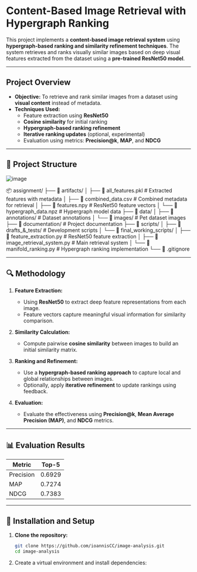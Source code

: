 # Content-Based Image Retrieval with Hypergraph Ranking

This project implements a **content-based image retrieval system** using **hypergraph-based ranking and similarity refinement techniques**. The system retrieves and ranks visually similar images based on deep visual features extracted from the dataset using a **pre-trained ResNet50 model**.

---

## **Project Overview**
- **Objective:** To retrieve and rank similar images from a dataset using **visual content** instead of metadata.
- **Techniques Used:**  
  - Feature extraction using **ResNet50**  
  - **Cosine similarity** for initial ranking  
  - **Hypergraph-based ranking refinement**  
  - **Iterative ranking updates** (optional, experimental)  
  - Evaluation using metrics: **Precision@k**, **MAP**, and **NDCG**

---

## 📁 **Project Structure**

![image](https://github.com/user-attachments/assets/05c56dad-2b7f-428a-bf37-2f4c3a27d84e)

📦 assignment/
├── 📂 artifacts/
│   ├── 📄 all_features.pkl          # Extracted features with metadata
│   ├── 📄 combined_data.csv         # Combined metadata for retrieval
│   ├── 📄 features.npy              # ResNet50 feature vectors
│   └── 📄 hypergraph_data.npz       # Hypergraph model data
├── 📂 data/
│   ├── 📂 annotations/              # Dataset annotations
│   └── 📂 images/                   # Pet dataset images
├── 📂 documentation/                # Project documentation
├── 📂 scripts/
│   ├── 📂 drafts_&_tests/          # Development scripts
│   └── 📂 final_working_scripts/
│       ├── 📄 feature_extraction.py     # ResNet50 feature extraction
│       ├── 📄 image_retrieval_system.py # Main retrieval system
│       └── 📄 manifold_ranking.py       # Hypergraph ranking implementation
└── 📄 .gitignore

---

## 🔍 **Methodology**
1. **Feature Extraction:**  
   - Using **ResNet50** to extract deep feature representations from each image.
   - Feature vectors capture meaningful visual information for similarity comparison.

2. **Similarity Calculation:**  
   - Compute pairwise **cosine similarity** between images to build an initial similarity matrix.

3. **Ranking and Refinement:**  
   - Use a **hypergraph-based ranking approach** to capture local and global relationships between images.
   - Optionally, apply **iterative refinement** to update rankings using feedback.

4. **Evaluation:**  
   - Evaluate the effectiveness using **Precision@k**, **Mean Average Precision (MAP)**, and **NDCG** metrics.

---

## 📊 **Evaluation Results**
| Metric        | Top-5   |
|---------------|---------|
| Precision     | 0.6929  |
| MAP           | 0.7274  |
| NDCG          | 0.7383  |

---

## 🔧 **Installation and Setup**
1. **Clone the repository:**
   ```bash
   git clone https://github.com/ioannisCC/image-analysis.git
   cd image-analysis

2. 	Create a virtual environment and install dependencies:


